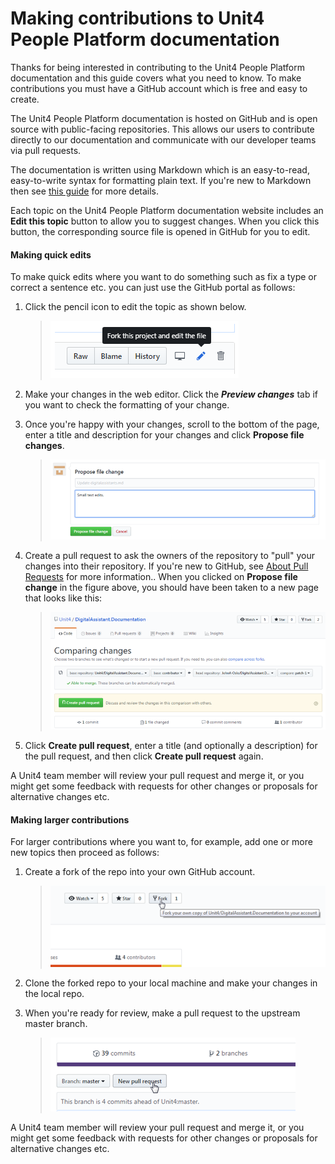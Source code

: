 # Making contributions to Unit4 People Platform documentation

Thanks for being interested in contributing to the Unit4 People Platform documentation and this guide covers what you need to know. To make contributions you must have a GitHub account which is free and easy to create.

The Unit4 People Platform documentation is hosted on GitHub and is open source with public-facing repositories. This allows our users to contribute directly to our documentation and communicate with our developer teams via pull requests.

The documentation is written using Markdown which is an easy-to-read, easy-to-write syntax for formatting plain text. If you're new to Markdown then see [this guide](https://help.github.com/en/articles/basic-writing-and-formatting-syntax) for more details.

Each topic on the Unit4 People Platform documentation website includes an **Edit this topic** button to allow you to suggest changes. When you click this button, the corresponding source file is opened in GitHub for you to edit.

#### Making quick edits
To make quick edits where you want to do something such as fix a type or correct a sentence etc. you can just use the GitHub portal as follows:

1. Click the pencil icon to edit the topic as shown below. 

    >![](docs/images/edit-in-github.png) 

2. Make your changes in the web editor. Click the _**Preview changes**_ tab if you want to check the formatting of your change.

3. Once you're happy with your changes, scroll to the bottom of the page, enter a title and description for your changes and click **Propose file changes**.
    >![](docs/images/propose-file-changes75pct.png)

4. Create a pull request to ask the owners of the repository to "pull" your changes into their repository. If you're new to GitHub, see [About Pull Requests](https://help.github.com/en/articles/about-pull-requests) for more information.. When you clicked on **Propose file change** in the figure above, you should have been taken to a new page that looks like this:

    >![](docs/images/create-pull-request75pct.png)

5. Click **Create pull request**, enter a title (and optionally a description) for the pull request, and then click **Create pull request** again. 

A Unit4 team member will review your pull request and merge it, or you might get some feedback with requests for other changes or proposals for alternative changes etc.

#### Making larger contributions

For larger contributions where you want to, for example, add one or more new topics then proceed as follows:

1. Create a fork of the repo into your own GitHub account.

     >![](docs/images/fork-repo75pct.png) 

2. Clone the forked repo to your local machine and make your changes in the local repo.
3. When you're ready for review, make a pull request to the upstream master branch.
    >![](docs/images/create-pullrequest-master.png)

A Unit4 team member will review your pull request and merge it, or you might get some feedback with requests for other changes or proposals for alternative changes etc.

